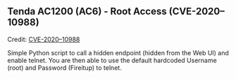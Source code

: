 ## Tenda AC1200 (AC6) - Root Access (CVE-2020–10988)
Credit: [CVE-2020–10988](https://github.com/cecada/Tenda-AC6-Root-Acces) 

Simple Python script to call a hidden endpoint (hidden from the Web UI) and enable telnet. 
You are then able to use the default hardcoded Username (root) and Password (Fireitup) to telnet.

